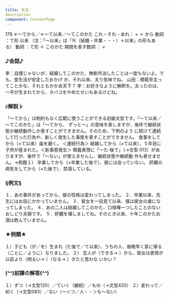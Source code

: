 ```yaml
---
title: 文法：
description
component: ContentPage
---
```



178.＊～てから／＊～て以来／～てこのかた
これ・それ・あれ： × ＋ から
動詞 ：て形 以来
（注：「～以来」は「Ｎ（結婚・卒業・・・）＋以来」の形もある） 動詞 ：て形 ＋ このかた 期間を表す数詞 ： ×
### ♪会話♪
李：自慢じゃないが、結婚してこのかた、無断外泊したことは一度もないよ。でも、食生活が安定したおかげ か、それ以来、太り気味でね。
山田：模範亭主ってことかな、それともかかあ天下？
李：お好きなように解釈を。太ったのは、一平が生まれてから、タバコをやめたせいもあるけどね。
### ♯解説♭
「～てから」は制約もなく広範に使うことができる初級文型です。「～て以来／～てこのかた」は「～てから、 ずっと～」の意味を表しますが、後件で継続状態か継続動作しか表すことができません。そのため、下例のよう に続けて連続して行った行為や、新しく発生した事態を表すことができません。
食事をしてから（×て以来）歯を磨く。 ＜連続行為＞ 結婚してから（×て以来）、５年目に子供が産まれた。＜新事態発生＞
類義表現に「～た‐後で」（→文型 013）がありますが、後件で「～ない」が使えませんし、継続状態や継続動 作も表せません。→例題１）
卒業してから（×卒業した後で）、彼には会っていない。 肝臓の病気をしてから（×た後で）、禁酒している。
### §例文§
１．あの事件があってから、彼の性格は変わってしまった。
２．卒業以来、先生にはお目にかかっていません。
３．彼女を一目見て以来、僕は彼女の虜になってしまった。
４．あの二人は結婚してこのかた、口喧嘩一つしたことのないおしどり夫婦です。
５．肝臓を壊しましてね。そのとき以来、十年このかたお酒は飲んでいません。
### ★例題★
１）子ども（が／を）生まれ（た後で／て以来）、うちの人、毎晩早く家に帰る（ことに／ように）なりました。
２） 恋人が（できる→ ）から、彼女は表情が以前より（明るい→ ）（なる→ ）きたと思わな
いかい？      
### (^^)前課の解答(^^)
１）ずつ（→文型120）／ていく（継続）／もの（→文型420）
２）変わって／如く（→文型083）／ない（一＜つ／人・・＞も～ない）
